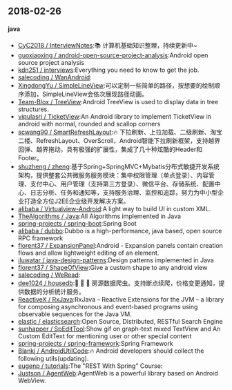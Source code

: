 ## 2018-02-26

#### java
* [CyC2018 / InterviewNotes](https://github.com/CyC2018/InterviewNotes):📚 计算机基础知识整理，持续更新中~
* [guoxiaoxing / android-open-source-project-analysis](https://github.com/guoxiaoxing/android-open-source-project-analysis):Android open source project analysis
* [kdn251 / interviews](https://github.com/kdn251/interviews):Everything you need to know to get the job.
* [salecoding / WanAndroid](https://github.com/salecoding/WanAndroid):
* [XingdongYu / SimpleLineView](https://github.com/XingdongYu/SimpleLineView):可以定制一些简单的路径，按想要的绘制顺序添加，SimpleLineView会依次展现路径动画。
* [Team-Blox / TreeView](https://github.com/Team-Blox/TreeView):Android TreeView is used to display data in tree structures.
* [vipulasri / TicketView](https://github.com/vipulasri/TicketView):An Android library to implement TicketView in android with normal, rounded and scallop corners
* [scwang90 / SmartRefreshLayout](https://github.com/scwang90/SmartRefreshLayout):🔥 下拉刷新、上拉加载、二级刷新、淘宝二楼、RefreshLayout、OverScroll，Android智能下拉刷新框架，支持越界回弹、越界拖动，具有极强的扩展性，集成了几十种炫酷的Header和 Footer。
* [shuzheng / zheng](https://github.com/shuzheng/zheng):基于Spring+SpringMVC+Mybatis分布式敏捷开发系统架构，提供整套公共微服务服务模块：集中权限管理（单点登录）、内容管理、支付中心、用户管理（支持第三方登录）、微信平台、存储系统、配置中心、日志分析、任务和通知等，支持服务治理、监控和追踪，努力为中小型企业打造全方位J2EE企业级开发解决方案。
* [alibaba / Virtualview-Android](https://github.com/alibaba/Virtualview-Android):A light way to build UI in custom XML.
* [TheAlgorithms / Java](https://github.com/TheAlgorithms/Java):All Algorithms implemented in Java
* [spring-projects / spring-boot](https://github.com/spring-projects/spring-boot):Spring Boot
* [alibaba / dubbo](https://github.com/alibaba/dubbo):Dubbo is a high-performance, java based, open source RPC framework
* [florent37 / ExpansionPanel](https://github.com/florent37/ExpansionPanel):Android - Expansion panels contain creation flows and allow lightweight editing of an element.
* [iluwatar / java-design-patterns](https://github.com/iluwatar/java-design-patterns):Design patterns implemented in Java
* [florent37 / ShapeOfView](https://github.com/florent37/ShapeOfView):Give a custom shape to any android view
* [salecoding / WeRead](https://github.com/salecoding/WeRead):
* [dee1024 / housedb](https://github.com/dee1024/housedb):🏡 🏡 🏡 房源数据爬虫。支持断点续爬，价格变更通知，提供数据的分析统计服务。
* [ReactiveX / RxJava](https://github.com/ReactiveX/RxJava):RxJava – Reactive Extensions for the JVM – a library for composing asynchronous and event-based programs using observable sequences for the Java VM.
* [elastic / elasticsearch](https://github.com/elastic/elasticsearch):Open Source, Distributed, RESTful Search Engine
* [sunhapper / SpEditTool](https://github.com/sunhapper/SpEditTool):Show gif on graph-text mixed TextView and An Custom EditText for mentioning user or other special content
* [spring-projects / spring-framework](https://github.com/spring-projects/spring-framework):Spring Framework
* [Blankj / AndroidUtilCode](https://github.com/Blankj/AndroidUtilCode):🔥 Android developers should collect the following utils(updating).
* [eugenp / tutorials](https://github.com/eugenp/tutorials):The "REST With Spring" Course:
* [Justson / AgentWeb](https://github.com/Justson/AgentWeb):AgentWeb is a powerful library based on Android WebView.
